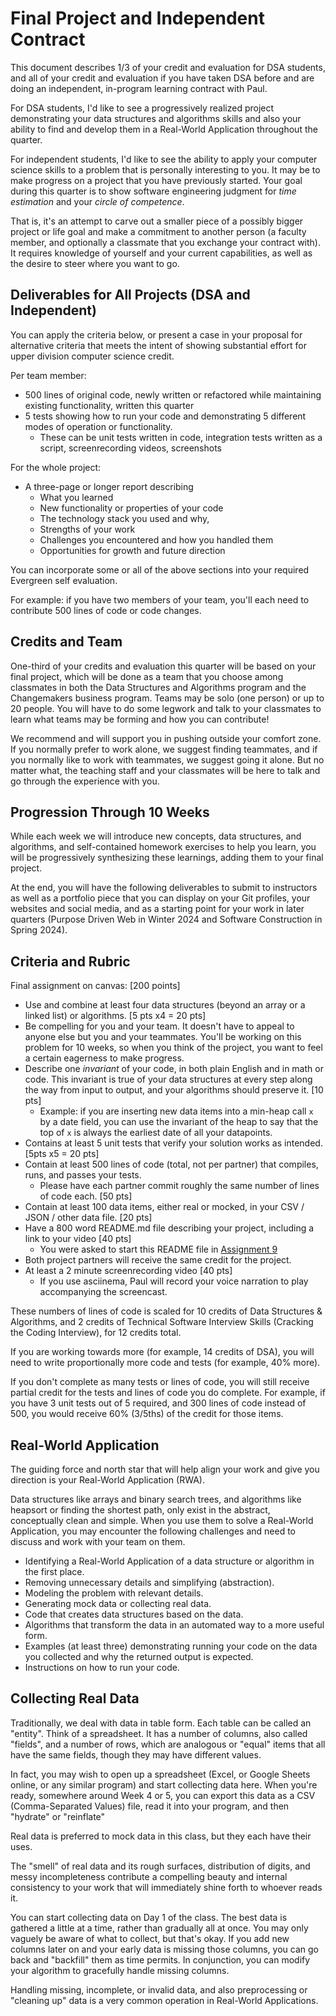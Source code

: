 # Final Project and Independent Contract

This document describes 1/3 of your credit and evaluation for DSA students, and all of your credit
and evaluation if you have taken DSA before and are doing an independent, in-program learning contract
with Paul.

For DSA students, I'd like to see a progressively realized project demonstrating your data structures and algorithms skills
and also your ability to find and develop them in a Real-World Application throughout the quarter.

For independent students, I'd like to see the ability to apply your computer science skills to a
problem that is personally interesting to you. It may be to make progress on a project that
you have previously started. Your goal during this quarter is to show software engineering
judgment for *time estimation* and your *circle of competence*.

That is, it's an attempt to carve out
a smaller piece of a possibly bigger project or life goal and make a commitment to another person
(a faculty member, and optionally a classmate that you exchange your contract with).
It requires knowledge of yourself and your current capabilities, as well as the desire to steer
where you want to go.

## Deliverables for All Projects (DSA and Independent)

You can apply the criteria below, or present a case in your proposal for alternative
criteria that meets the intent of showing substantial effort for upper division computer science credit.

Per team member:
* 500 lines of original code, newly written or refactored while maintaining existing functionality, written this quarter
* 5 tests showing how to run your code and demonstrating 5 different modes of operation or functionality.
  * These can be unit tests written in code, integration tests written as a script, screenrecording videos, screenshots

For the whole project:
* A three-page or longer report describing
  * What you learned
  * New functionality or properties of your code
  * The technology stack you used and why,
  * Strengths of your work
  * Challenges you encountered and how you handled them
  * Opportunities for growth and future direction

You can incorporate some or all of the above sections into your required Evergreen self evaluation.

For example: if you have two members of your team, you'll each need to contribute 500 lines of code or code changes.

## Credits and Team 

One-third of your credits and evaluation this quarter will be based on your final project,
which will be done as a team that you choose among classmates in both the
Data Structures and Algorithms program and the Changemakers business program. Teams may be 
solo (one person) or up to 20 people. You will have to do some legwork and talk to your
classmates to learn what teams may be forming and how you can contribute!

We recommend and will support you in pushing outside your comfort zone. If you normally 
prefer to work alone, we suggest finding teammates, and if you normally like to work with 
teammates, we suggest going it alone. But no matter what, the teaching staff and your classmates
will be here to talk and go through the experience with you.

## Progression Through 10 Weeks 

While each week we will introduce new concepts, data structures, and algorithms, and 
self-contained homework exercises to help you learn, you will be progressively synthesizing these 
learnings, adding them to your final project.

At the end, you will have the following deliverables to submit to instructors as well as a 
portfolio piece that you can display on your Git profiles, your websites and social media,
and as a starting point for your work in later quarters (Purpose Driven Web in Winter 2024
and Software Construction in Spring 2024).

## Criteria and Rubric

Final assignment on canvas:
[200 points]

* Use and combine at least four data structures (beyond an array or a linked list) or algorithms. [5 pts x4 = 20 pts]
* Be compelling for you and your team. It doesn't have to appeal to anyone else but you and your teammates.
You'll be working on this problem for 10 weeks, so when you think of the project, you want to feel 
a certain eagerness to make progress.
* Describe one *invariant* of your code, in both plain English and in math or code. This invariant is true 
of your data structures at every step along the way from input to output, and your algorithms 
should preserve it. [10 pts]
  * Example: if you are inserting new data items into a min-heap call `x` by a date field, you can use the invariant of the heap to say that the top of `x` is always the earliest date of all your datapoints.
* Contains at least 5 unit tests that verify your solution works as intended. [5pts x5 = 20 pts]
* Contain at least 500 lines of code (total, not per partner) that compiles, runs, and passes your tests.
  * Please have each partner commit roughly the same number of lines of code each. [50 pts]
* Contain at least 100 data items, either real or mocked, in your CSV / JSON / other data file. [20 pts]
* Have a 800 word README.md file describing your project, including a link to your video [40 pts]
  * You were asked to start this README file in [Assignment 9]()
* Both project partners will receive the same credit for the project.
* At least a 2 minute screenrecording video [40 pts]
  * If you use asciinema, Paul will record your voice narration to play accompanying the screencast.

These numbers of lines of code is scaled for 10 credits of Data Structures & Algorithms,
and 2 credits of Technical Software Interview Skills (Cracking the Coding Interview),
for 12 credits total.

If you are working towards more (for example, 14 credits of DSA), you will need to write
proportionally more code and tests (for example, 40% more).

If you don't complete as many tests or lines of code, you will still receive partial credit
for the tests and lines of code you do complete. For example, if you have 3 unit tests
out of 5 required, and 300 lines of code instead of 500, you would receive 60% (3/5ths)
of the credit for those items.

## Real-World Application

The guiding force and north star that will help align your work and give you direction is
your Real-World Application (RWA).

Data structures like arrays and binary search trees, and algorithms like heapsort or 
finding the shortest path, only exist in the abstract, conceptually clean and simple.
When you use them to solve a Real-World Application, you may encounter the following challenges
and need to discuss and work with your team on them.

* Identifying a Real-World Application of a data structure or algorithm in the first place.
* Removing unnecessary details and simplifying (abstraction).
* Modeling the problem with relevant details.
* Generating mock data or collecting real data.
* Code that creates data structures based on the data.
* Algorithms that transform the data in an automated way to a more useful form.
* Examples (at least three) demonstrating running your code on the data you collected and why the 
returned output is expected.
* Instructions on how to run your code.

## Collecting Real Data

Traditionally, we deal with data in table form.
Each table can be called an "entity". Think of a spreadsheet. It has a number of columns, also called "fields",
and a number of rows, which are analogous or "equal" items that all have the same fields, though they may have
different values.

In fact, you may wish to open up a spreadsheet (Excel, or Google Sheets online, or any similar program)
and start collecting data here. When you're ready, somewhere around Week 4 or 5, you can export this data as a 
CSV (Comma-Separated Values) file, read it into your program, and then "hydrate" or "reinflate"

Real data is preferred to mock data in this class, but they each have their uses.

The "smell" of real data and its rough surfaces, distribution of digits, and messy incompleteness
contribute a compelling beauty and internal consistency to your work that will immediately shine 
forth to whoever reads it.

You can start collecting data on Day 1 of the class. The best data is gathered a little at a time,
rather than gradually all at once. You may only vaguely be aware of what to collect, but that's okay.
If you add new columns later on and your early data is missing those columns, you can go back and "backfill"
them as time permits. In conjunction, you can modify your algorithm to gracefully handle missing columns.

Handling missing, incomplete, or invalid data, and also preprocessing or "cleaning up" data is a very 
common operation in Real-World Applications.

